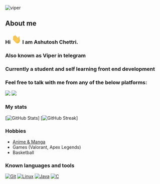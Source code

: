 ![viper](https://imgur.com/JcyYzCI.png)

About me
---
### Hi <img src="https://raw.githubusercontent.com/ABSphreak/ABSphreak/master/gifs/Hi.gif" width="30px" height="30px"> I am Ashutosh Chettri.
### Also known as Viper in telegram
### Currently a student and self learning front end development
### Feel free to talk with me from any of the below platforms:
<p>
  <a href="https://twitter.com/ashutosh_ch2002"><img src="https://img.shields.io/badge/twitter-%231DA1F2.svg?&style=for-the-badge&logo=twitter&logoColor=white" height=25></a>
  <a href="https://t.me/Eidoron1"><img src="https://img.shields.io/badge/telegram-%231DA1F2.svg?&style=for-the-badge&logo=telegram&logoColor=white" height=25></a>
</p>

### My stats

[![GitHub Stats](https://github-readme-stats.vercel.app/api?username=Eidoron1&theme=blue-green)]
[![GitHub Streak](https://github-readme-streak-stats.herokuapp.com?user=Eidoron1&theme=blue-green)]

### Hobbies
- [Anime & Manga](https://anilist.co/user/Eidoron/)
- Games (Valorant, Apex Legends)
- Basketball

### Known languages and tools
[![Git](https://img.shields.io/badge/git-%23F05033.svg?style=for-the-badge&logo=git&logoColor=white)](https://git-scm.com/)
[![Linux](https://img.shields.io/badge/Linux-FCC624?style=for-the-badge&logo=linux&logoColor=black)](https://www.linux.org/)
[![Java]( https://img.shields.io/badge/Java-ED8B00?style=for-the-badge&logo=openjdk&logoColor=white)](https://www.java.com/en/)
[![C]( https://img.shields.io/badge/C-00599C?style=for-the-badge&logo=c&logoColor=white)](https://www.cprogramming.com/)
